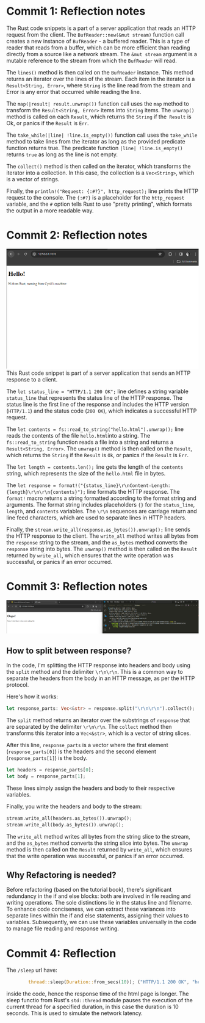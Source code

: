 # Commit 1: Reflection notes
The Rust code snippets is a part of a server application that reads an HTTP request from the client. 
The `BufReader::new(&mut stream)` function call creates a new instance of `BufReader` - a buffered reader. This is a type of reader that reads from a buffer, which can be more efficient than reading directly from a source like a network stream. The `&mut stream` argument is a mutable reference to the stream from which the `BufReader` will read.

The `lines()` method is then called on the `BufReader` instance. This method returns an iterator over the lines of the stream. Each item in the iterator is a `Result<String, Error>`, where `String` is the line read from the stream and Error is any error that occurred while reading the line.

The `map(|result| result.unwrap())` function call uses the `map` method to transform the `Result<String, Error>` items into `String` items. The `unwrap()` method is called on each `Result`, which returns the `String` if the` Result` is Ok, or panics if the `Result` is `Err`.

The `take_while(|line| !line.is_empty())` function call uses the `take_while` method to take lines from the iterator as long as the provided predicate function returns true. The predicate function `|line| !line.is_empty()` returns `true` as long as the line is not empty.

The `collect()` method is then called on the iterator, which transforms the iterator into a collection. In this case, the collection is a `Vec<String>`, which is a vector of strings.

Finally, the `println!("Request: {:#?}", http_request);` line prints the HTTP request to the console. The `{:#?}` is a placeholder for the `http_request` variable, and the `#` option tells Rust to use "pretty printing", which formats the output in a more readable way.

# Commit 2: Reflection notes
![Commit 2 screen capture](/assets/commit2.png)
This Rust code snippet is part of a server application that sends an HTTP response to a client.

The `let status_line = "HTTP/1.1 200 OK";` line defines a string variable `status_line` that represents the status line of the HTTP response. The status line is the first line of the response and includes the HTTP version (`HTTP/1.1`) and the status code (`200 OK`), which indicates a successful HTTP request.

The `let contents = fs::read_to_string("hello.html").unwrap();` line reads the contents of the file `hello.html`into a string. The `fs::read_to_string` function reads a file into a string and returns a `Result<String, Error>`. The `unwrap()` method is then called on the `Result`, which returns the `String` if the `Result` is `Ok`, or panics if the `Result` is `Err`.

The `let length = contents.len();` line gets the length of the `contents` string, which represents the size of the `hello.html` file in bytes.

The `let response = format!("{status_line}\r\nContent-Length: {length}\r\n\r\n{contents}");` line formats the HTTP response. The `format!` macro returns a string formatted according to the format string and arguments. The format string includes placeholders `{}` for the `status_line`, `length`, and `contents` variables. The `\r\n` sequences are carriage return and line feed characters, which are used to separate lines in HTTP headers.

Finally, the `stream.write_all(response.as_bytes()).unwrap();` line sends the HTTP response to the client. The `write_all` method writes all bytes from the `response` string to the stream, and the `as_bytes` method converts the `response` string into bytes. The `unwrap()` method is then called on the `Result` returned by `write_all`, which ensures that the write operation was successful, or panics if an error occurred.

# Commit 3: Reflection notes
![Commit 2 screen capture](/assets/commit3.png)
## How to split between response? 
In the code, I'm splitting the HTTP response into headers and body using the `split` method and the delimiter `\r\n\r\n`. This is a common way to separate the headers from the body in an HTTP message, as per the HTTP protocol.

Here's how it works:

```rust
let response_parts: Vec<&str> = response.split("\r\n\r\n").collect();
```

The `split` method returns an iterator over the substrings of `response` that are separated by the delimiter `\r\n\r\n`. The `collect` method then transforms this iterator into a `Vec<&str>`, which is a vector of string slices.

After this line, `response_parts` is a vector where the first element (`response_parts[0]`) is the headers and the second element (`response_parts[1]`) is the body.

```rust
let headers = response_parts[0];
let body = response_parts[1];
```

These lines simply assign the headers and body to their respective variables.

Finally, you write the headers and body to the stream:

```rust
stream.write_all(headers.as_bytes()).unwrap();
stream.write_all(body.as_bytes()).unwrap();
```

The `write_all` method writes all bytes from the string slice to the stream, and the `as_bytes` method converts the string slice into bytes. The `unwrap` method is then called on the `Result` returned by `write_all`, which ensures that the write operation was successful, or panics if an error occurred.

## Why Refactoring is needed? 
Before refactoring (based on the tutorial book), there's significant redundancy in the if and else blocks: both are involved in file reading and writing operations. The sole distinctions lie in the status line and filename. To enhance code conciseness, we can extract these variances into separate lines within the if and else statements, assigning their values to variables. Subsequently, we can use these variables universally in the code to manage file reading and response writing.

# Commit 4: Reflection 
The `/sleep` url have: 
```rust
        thread::sleep(Duration::from_secs(10)); ("HTTP/1.1 200 OK", "hello.html")
```
inside the code, hence the response time of the html page is longer. The sleep functio from Rust's `std::thread` module pauses the execution of the current thread for a specified duration, in this case the duration is 10 seconds. This is used to simulate the network latency. 
